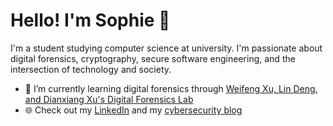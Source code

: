 # Hello! I'm Sophie 👋

I'm a student studying computer science at university. I'm passionate about digital forensics, cryptography, secure software engineering, and the intersection of technology and society.

- 🌱 I’m currently learning digital forensics through [Weifeng Xu, Lin Deng, and Dianxiang Xu's Digital Forensics Lab](https://github.com/frankwxu/digital-forensics-lab)
- 🌐 Check out my [LinkedIn](https://www.linkedin.com/in/sophiecchen/) and my [cybersecurity blog](https://sophiecchen.gitbook.io/cookie-bytes/)
